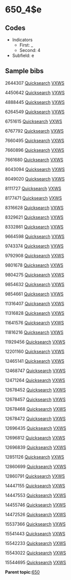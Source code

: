 # 650\_4$e

## Codes

-   Indicators
    -   First: \_
    -   Second: 4
-   Subfield: e

## Sample bibs

2644307 [Quicksearch](https://search.library.yale.edu/catalog/2644307) [VXWS](http://prodorbis.library.yale.edu:7014/vxws/GetHoldingsService?bibId=2644307)

4450642 [Quicksearch](https://search.library.yale.edu/catalog/4450642) [VXWS](http://prodorbis.library.yale.edu:7014/vxws/GetHoldingsService?bibId=4450642)

4888445 [Quicksearch](https://search.library.yale.edu/catalog/4888445) [VXWS](http://prodorbis.library.yale.edu:7014/vxws/GetHoldingsService?bibId=4888445)

6264549 [Quicksearch](https://search.library.yale.edu/catalog/6264549) [VXWS](http://prodorbis.library.yale.edu:7014/vxws/GetHoldingsService?bibId=6264549)

6751615 [Quicksearch](https://search.library.yale.edu/catalog/6751615) [VXWS](http://prodorbis.library.yale.edu:7014/vxws/GetHoldingsService?bibId=6751615)

6767792 [Quicksearch](https://search.library.yale.edu/catalog/6767792) [VXWS](http://prodorbis.library.yale.edu:7014/vxws/GetHoldingsService?bibId=6767792)

7660495 [Quicksearch](https://search.library.yale.edu/catalog/7660495) [VXWS](http://prodorbis.library.yale.edu:7014/vxws/GetHoldingsService?bibId=7660495)

7660896 [Quicksearch](https://search.library.yale.edu/catalog/7660896) [VXWS](http://prodorbis.library.yale.edu:7014/vxws/GetHoldingsService?bibId=7660896)

7661680 [Quicksearch](https://search.library.yale.edu/catalog/7661680) [VXWS](http://prodorbis.library.yale.edu:7014/vxws/GetHoldingsService?bibId=7661680)

8043094 [Quicksearch](https://search.library.yale.edu/catalog/8043094) [VXWS](http://prodorbis.library.yale.edu:7014/vxws/GetHoldingsService?bibId=8043094)

8049020 [Quicksearch](https://search.library.yale.edu/catalog/8049020) [VXWS](http://prodorbis.library.yale.edu:7014/vxws/GetHoldingsService?bibId=8049020)

8111727 [Quicksearch](https://search.library.yale.edu/catalog/8111727) [VXWS](http://prodorbis.library.yale.edu:7014/vxws/GetHoldingsService?bibId=8111727)

8177471 [Quicksearch](https://search.library.yale.edu/catalog/8177471) [VXWS](http://prodorbis.library.yale.edu:7014/vxws/GetHoldingsService?bibId=8177471)

8316628 [Quicksearch](https://search.library.yale.edu/catalog/8316628) [VXWS](http://prodorbis.library.yale.edu:7014/vxws/GetHoldingsService?bibId=8316628)

8329621 [Quicksearch](https://search.library.yale.edu/catalog/8329621) [VXWS](http://prodorbis.library.yale.edu:7014/vxws/GetHoldingsService?bibId=8329621)

8332861 [Quicksearch](https://search.library.yale.edu/catalog/8332861) [VXWS](http://prodorbis.library.yale.edu:7014/vxws/GetHoldingsService?bibId=8332861)

9664598 [Quicksearch](https://search.library.yale.edu/catalog/9664598) [VXWS](http://prodorbis.library.yale.edu:7014/vxws/GetHoldingsService?bibId=9664598)

9743374 [Quicksearch](https://search.library.yale.edu/catalog/9743374) [VXWS](http://prodorbis.library.yale.edu:7014/vxws/GetHoldingsService?bibId=9743374)

9792908 [Quicksearch](https://search.library.yale.edu/catalog/9792908) [VXWS](http://prodorbis.library.yale.edu:7014/vxws/GetHoldingsService?bibId=9792908)

9801678 [Quicksearch](https://search.library.yale.edu/catalog/9801678) [VXWS](http://prodorbis.library.yale.edu:7014/vxws/GetHoldingsService?bibId=9801678)

9804275 [Quicksearch](https://search.library.yale.edu/catalog/9804275) [VXWS](http://prodorbis.library.yale.edu:7014/vxws/GetHoldingsService?bibId=9804275)

9854632 [Quicksearch](https://search.library.yale.edu/catalog/9854632) [VXWS](http://prodorbis.library.yale.edu:7014/vxws/GetHoldingsService?bibId=9854632)

9854661 [Quicksearch](https://search.library.yale.edu/catalog/9854661) [VXWS](http://prodorbis.library.yale.edu:7014/vxws/GetHoldingsService?bibId=9854661)

11316407 [Quicksearch](https://search.library.yale.edu/catalog/11316407) [VXWS](http://prodorbis.library.yale.edu:7014/vxws/GetHoldingsService?bibId=11316407)

11316828 [Quicksearch](https://search.library.yale.edu/catalog/11316828) [VXWS](http://prodorbis.library.yale.edu:7014/vxws/GetHoldingsService?bibId=11316828)

11641576 [Quicksearch](https://search.library.yale.edu/catalog/11641576) [VXWS](http://prodorbis.library.yale.edu:7014/vxws/GetHoldingsService?bibId=11641576)

11816216 [Quicksearch](https://search.library.yale.edu/catalog/11816216) [VXWS](http://prodorbis.library.yale.edu:7014/vxws/GetHoldingsService?bibId=11816216)

11929456 [Quicksearch](https://search.library.yale.edu/catalog/11929456) [VXWS](http://prodorbis.library.yale.edu:7014/vxws/GetHoldingsService?bibId=11929456)

12201160 [Quicksearch](https://search.library.yale.edu/catalog/12201160) [VXWS](http://prodorbis.library.yale.edu:7014/vxws/GetHoldingsService?bibId=12201160)

12465141 [Quicksearch](https://search.library.yale.edu/catalog/12465141) [VXWS](http://prodorbis.library.yale.edu:7014/vxws/GetHoldingsService?bibId=12465141)

12468747 [Quicksearch](https://search.library.yale.edu/catalog/12468747) [VXWS](http://prodorbis.library.yale.edu:7014/vxws/GetHoldingsService?bibId=12468747)

12471264 [Quicksearch](https://search.library.yale.edu/catalog/12471264) [VXWS](http://prodorbis.library.yale.edu:7014/vxws/GetHoldingsService?bibId=12471264)

12678452 [Quicksearch](https://search.library.yale.edu/catalog/12678452) [VXWS](http://prodorbis.library.yale.edu:7014/vxws/GetHoldingsService?bibId=12678452)

12678457 [Quicksearch](https://search.library.yale.edu/catalog/12678457) [VXWS](http://prodorbis.library.yale.edu:7014/vxws/GetHoldingsService?bibId=12678457)

12678468 [Quicksearch](https://search.library.yale.edu/catalog/12678468) [VXWS](http://prodorbis.library.yale.edu:7014/vxws/GetHoldingsService?bibId=12678468)

12678472 [Quicksearch](https://search.library.yale.edu/catalog/12678472) [VXWS](http://prodorbis.library.yale.edu:7014/vxws/GetHoldingsService?bibId=12678472)

12696435 [Quicksearch](https://search.library.yale.edu/catalog/12696435) [VXWS](http://prodorbis.library.yale.edu:7014/vxws/GetHoldingsService?bibId=12696435)

12696812 [Quicksearch](https://search.library.yale.edu/catalog/12696812) [VXWS](http://prodorbis.library.yale.edu:7014/vxws/GetHoldingsService?bibId=12696812)

12696839 [Quicksearch](https://search.library.yale.edu/catalog/12696839) [VXWS](http://prodorbis.library.yale.edu:7014/vxws/GetHoldingsService?bibId=12696839)

12851126 [Quicksearch](https://search.library.yale.edu/catalog/12851126) [VXWS](http://prodorbis.library.yale.edu:7014/vxws/GetHoldingsService?bibId=12851126)

12860699 [Quicksearch](https://search.library.yale.edu/catalog/12860699) [VXWS](http://prodorbis.library.yale.edu:7014/vxws/GetHoldingsService?bibId=12860699)

12860791 [Quicksearch](https://search.library.yale.edu/catalog/12860791) [VXWS](http://prodorbis.library.yale.edu:7014/vxws/GetHoldingsService?bibId=12860791)

14447155 [Quicksearch](https://search.library.yale.edu/catalog/14447155) [VXWS](http://prodorbis.library.yale.edu:7014/vxws/GetHoldingsService?bibId=14447155)

14447553 [Quicksearch](https://search.library.yale.edu/catalog/14447553) [VXWS](http://prodorbis.library.yale.edu:7014/vxws/GetHoldingsService?bibId=14447553)

14455746 [Quicksearch](https://search.library.yale.edu/catalog/14455746) [VXWS](http://prodorbis.library.yale.edu:7014/vxws/GetHoldingsService?bibId=14455746)

14472526 [Quicksearch](https://search.library.yale.edu/catalog/14472526) [VXWS](http://prodorbis.library.yale.edu:7014/vxws/GetHoldingsService?bibId=14472526)

15537366 [Quicksearch](https://search.library.yale.edu/catalog/15537366) [VXWS](http://prodorbis.library.yale.edu:7014/vxws/GetHoldingsService?bibId=15537366)

15541443 [Quicksearch](https://search.library.yale.edu/catalog/15541443) [VXWS](http://prodorbis.library.yale.edu:7014/vxws/GetHoldingsService?bibId=15541443)

15542233 [Quicksearch](https://search.library.yale.edu/catalog/15542233) [VXWS](http://prodorbis.library.yale.edu:7014/vxws/GetHoldingsService?bibId=15542233)

15543022 [Quicksearch](https://search.library.yale.edu/catalog/15543022) [VXWS](http://prodorbis.library.yale.edu:7014/vxws/GetHoldingsService?bibId=15543022)

15544695 [Quicksearch](https://search.library.yale.edu/catalog/15544695) [VXWS](http://prodorbis.library.yale.edu:7014/vxws/GetHoldingsService?bibId=15544695)

**Parent topic:**[650](../../tags/650/650.md)


